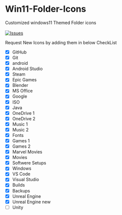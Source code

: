 # Win11-Folder-Icons
 Customized windows11 Themed Folder icons 
 <br><br>
 [![Issues](https://img.shields.io/github/issues/jayraj2610/Win11-Folder-Icons)](#issues)

Request New Icons by adding them in below CheckList

- [x] GitHub
- [x] Git
- [x] android
- [x] Android Studio
- [x] Steam
- [x] Epic Games
- [x] Blender
- [x] MS Office
- [x] Google
- [x] ISO 
- [x] Java
- [x] OneDrive 1
- [x] OneDrive 2
- [x] Music 1
- [x] Music 2
- [x] Fonts
- [x] Games 1
- [x] Games 2
- [x] Marvel Movies
- [x] Movies
- [x] Softwere Setups
- [x] Windows
- [x] VS Code
- [x] Visual Studio
- [x] Builds
- [x] Backups
- [x] Unreal Engine
- [x] Unreal Engine new
- [ ] Unity
<!--  <br/> -->
